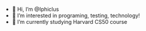 - 👋 Hi, I’m @Iphiclus
- 👀 I’m interested in programing, testing, technology!
- 🌱 I’m currently studying Harvard CS50 course
